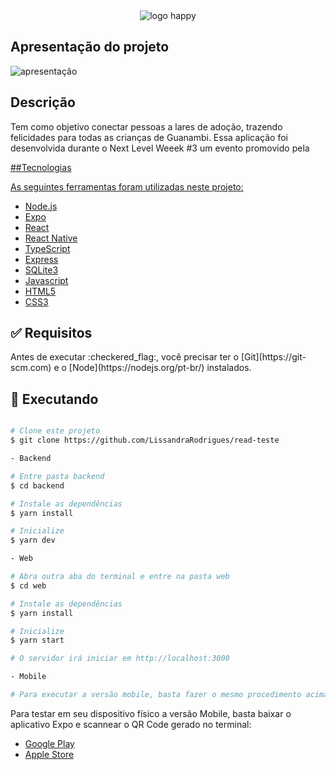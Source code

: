 <div align="center">

<img src="https://github.com/LissandraRodrigues/happy_aplicacao_web/raw/main/logo.svg/" alt="logo happy" />
</div>

<h2>Apresentação do projeto</h2> 

<img src="https://github.com/santaba/Happy-NLW-3/blob/main/happy..jpg?raw=true" alt="apresentação" />

<h2>Descrição</h2> 

<p>Tem como objetivo conectar pessoas a lares de adoção, trazendo felicidades para todas as crianças de Guanambi.
Essa aplicação foi desenvolvida durante o Next Level Weeek #3 um evento promovido pela <a href="https://rocketseat.com.br/"Rocketseat</a></p>

<div id="tecnologia">
##Tecnologias 

<p>As seguintes ferramentas foram utilizadas neste projeto:</p>

- [Node.js](https://nodejs.org/en/)
- [Expo](https://expo.io/)
- [React](https://pt-br.reactjs.org/)
- [React Native](https://reactnative.dev/)
- [TypeScript](https://www.typescriptlang.org/)
- [Express](https://expressjs.com/pt-br/)
- [SQLite3](https://www.sqlite.org/index.html)
- [Javascript](https://developer.mozilla.org/pt-BR/docs/Web/JavaScript)
- [HTML5](https://developer.mozilla.org/pt-BR/docs/Web/HTML/HTML5)
- [CSS3](https://developer.mozilla.org/pt-BR/docs/Web/CSS)
</div>

<div id="requisitos">

## :white_check_mark: Requisitos ##

<p>Antes de executar :checkered_flag:, você precisar ter o [Git](https://git-scm.com) e o [Node](https://nodejs.org/pt-br/) instalados.</p>

</div>

## :checkered_flag: Executando ##

```bash

# Clone este projeto
$ git clone https://github.com/LissandraRodrigues/read-teste

- Backend

# Entre pasta backend 
$ cd backend

# Instale as dependências
$ yarn install

# Inicialize 
$ yarn dev

- Web

# Abra outra aba do terminal e entre na pasta web
$ cd web

# Instale as dependências
$ yarn install

# Inicialize 
$ yarn start

# O servidor irá iniciar em http://localhost:3000

- Mobile

# Para executar a versão mobile, basta fazer o mesmo procedimento acima da versão web, trocando a palavra "web" por "mobile".
```

Para testar em seu dispositivo físico a versão Mobile, basta baixar o aplicativo Expo e scannear o QR Code gerado no terminal:

- <a href = "https://play.google.com/store/apps/details?id=host.exp.exponent&hl=pt_BR" > Google Play </a>
- <a href = "https://apps.apple.com/br/app/expo-client/id982107779"> Apple Store </a>

</div>
